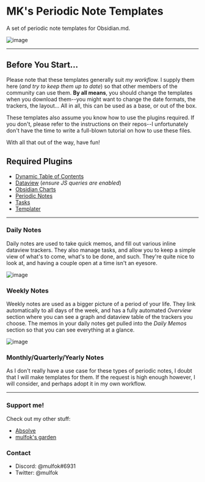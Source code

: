 # MK's Periodic Note Templates
A set of periodic note templates for Obsidian.md.

![image](https://user-images.githubusercontent.com/50339059/156691046-e7b383a0-65ee-43b4-b1d2-266389bb326f.png)
___

## Before You Start...
Please note that these templates generally suit _my workflow._ I supply them here (_and try to keep them up to date_) so that other members of the community can use them. **By all means**, you should change the templates when you download them--you might want to change the date formats, the trackers, the layout... All in all, this can be used as a base, or out of the box. 

These templates also assume you know how to use the plugins required. If you don't, please refer to the instructions on their repos--I unfortunately don't have the time to write a full-blown tutorial on how to use these files.

With all that out of the way, have fun!

## Required Plugins
- [Dynamic Table of Contents](https://github.com/Aidurber/obsidian-plugin-dynamic-toc)
- [Dataview](https://github.com/blacksmithgu/obsidian-dataview) (_ensure JS queries are enabled_)
- [Obsidian Charts](https://github.com/phibr0/obsidian-charts)
- [Periodic Notes](https://github.com/liamcain/obsidian-periodic-notes)
- [Tasks](https://github.com/schemar/obsidian-tasks)
- [Templater](https://github.com/SilentVoid13/Templater)

___
### Daily Notes
Daily notes are used to take quick memos, and fill out various inline dataview trackers. They also manage tasks, and allow you to keep a simple view of what's to come, what's to be done, and such. They're quite nice to look at, and having a couple open at a time isn't an eyesore.

![image](https://user-images.githubusercontent.com/50339059/156691741-5f827d03-3f41-4216-95a6-3b9316c80304.png)

### Weekly Notes
Weekly notes are used as a bigger picture of a period of your life. They link automatically to all days of the week, and has a fully automated _Overview_ section where you can see a graph and dataview table of the trackers you choose. The memos in your daily notes get pulled into the _Daily Memos_ section so that you can see everything at a glance.

![image](https://user-images.githubusercontent.com/50339059/156692722-07407996-9c68-41a8-a801-e84402461ff9.png)

### Monthly/Quarterly/Yearly Notes
As I don't really have a use case for these types of periodic notes, I doubt that I will make templates for them. If the request is high enough however, I will consider, and perhaps adopt it in my own workflow.
___
### Support me!
Check out my other stuff:
- [Absolve](https://github.com/mulfok/obsidian-absolve)
- [mulfok's garden](https://publish.obsidian.md/mulfok-vault)

### Contact
- Discord: @mulfok#6931
- Twitter: @mulfok
